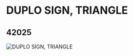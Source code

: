 # DUPLO SIGN, TRIANGLE
## 42025
![DUPLO SIGN, TRIANGLE](https://lc-www-live-s.legocdn.com/media/bricks/5/2/4162963.jpg)